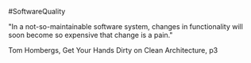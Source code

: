 #SoftwareQuality

"In a not-so-maintainable software system, changes in functionality will soon become so expensive that change is a pain."

Tom Hombergs, Get Your Hands Dirty on Clean Architecture, p3